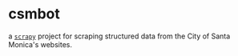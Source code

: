 csmbot
======

a [`scrapy`](http://scrapy.org/) project for scraping structured data from the City of Santa Monica's websites.

